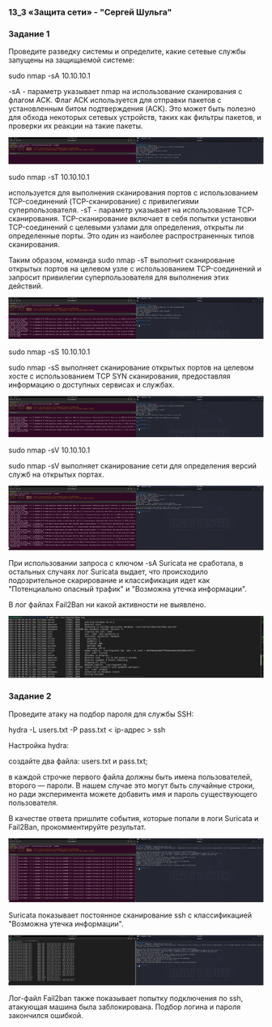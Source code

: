 ### 13_3 «Защита сети» - "Сергей Шульга"

### Задание 1
Проведите разведку системы и определите, какие сетевые службы запущены на защищаемой системе:

sudo nmap -sA 10.10.10.1 

-sA  -  параметр указывает nmap на использование сканирования с флагом ACK. Флаг ACK используется для отправки пакетов с установленным битом подтверждения (ACK). Это может быть полезно для обхода некоторых сетевых устройств, таких как фильтры пакетов, и проверки их реакции на такие пакеты.

![alt text](https://github.com/SergeiShulga/13_3/blob/main/img/001.png)

sudo nmap -sT 10.10.10.1 

используется для выполнения сканирования портов с использованием TCP-соединений (TCP-сканирование) с привилегиями суперпользователя. 
-sT - параметр указывает на использование TCP-сканирования. TCP-сканирование включает в себя попытки установки TCP-соединений с целевыми узлами для определения, открыты ли определенные порты. Это один из наиболее распространенных типов сканирования.

Таким образом, команда sudo nmap -sT выполнит сканирование открытых портов на целевом узле с использованием TCP-соединений и запросит привилегии суперпользователя для выполнения этих действий.

![alt text](https://github.com/SergeiShulga/13_3/blob/main/img/002.png)

sudo nmap -sS 10.10.10.1

sudo nmap -sS выполняет сканирование открытых портов на целевом хосте с использованием TCP SYN сканирования, предоставляя информацию о доступных сервисах и службах. 

![alt text](https://github.com/SergeiShulga/13_3/blob/main/img/003.png)

sudo nmap -sV 10.10.10.1

sudo nmap -sV выполняет сканирование сети для определения версий служб на открытых портах.

![alt text](https://github.com/SergeiShulga/13_3/blob/main/img/004.png)

При использовании запроса с ключом -sA Suricata не сработала, в остальных случаях лог Suricata выдает, что происходило подозрительное скарирование и классификация идет как "Потенциально опасный трафик" и "Возможна утечка информации".

В лог файлах Fail2Ban ни какой активности не выявлено.

![alt text](https://github.com/SergeiShulga/13_3/blob/main/img/005.png)



### Задание 2
Проведите атаку на подбор пароля для службы SSH:

hydra -L users.txt -P pass.txt < ip-адрес > ssh

Настройка hydra:

создайте два файла: users.txt и pass.txt;

в каждой строчке первого файла должны быть имена пользователей, второго — пароли. В нашем случае это могут быть случайные строки, но ради эксперимента можете добавить имя и пароль существующего пользователя.

В качестве ответа пришлите события, которые попали в логи Suricata и Fail2Ban, прокомментируйте результат.

![alt text](https://github.com/SergeiShulga/13_3/blob/main/img/007.png)

Suricata показывает постоянное сканирование ssh с классификацией "Возможна утечка информации".  

![alt text](https://github.com/SergeiShulga/13_3/blob/main/img/006.png)

Лог-файл Fail2ban также показывает попытку подключения по ssh, атакующая машина была заблокирована. Подбор логина и пароля закончился ошибкой.
